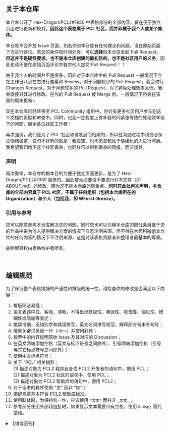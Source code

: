 ## 关于本仓库

本仓库公开了 Hex-Dragon/PCL2#1930 中表格部分的全部内容，旨在便于独立页面进行更新和校对。**因此这个表格属于 PCL 社区，而并非属于我个人或某个集体。**

本仓库不会开放 Issue 页面，如若你对本仓库有任何建议和问题，请在原始页面下方进行评论。若您的条件和时间允许，可以**选择**向本仓库发起 Pull Request。**但这并不是硬性要求，也不是本仓库创建的最初目的，也不是社区用户的义务**，因此也请不要在原始页面评论中要求他人提交 Pull Request！！

由于我个人的时间并不是很多，因此对于本仓库中的 Pull Request 一般情况下会在工作日八点左右进行查看和 Review。对于问题较少的 Pull Request，我会进行 Changes Request，对于问题较多的 Pull Request，为了避免处理效率太低，我会直接对其进行修改。在你的 Pull Request 被 Merge 后，一般情况下将会在该周的周末更新~

现在本仓库已经转移至 PCL Community 组织中，将会有更多社区用户参与到这个文档的贡献和审查中。同时，也会一定程度上弥补我时间紧张导致的处理效率低下的问题，谢谢各位社区工作者！

再次强调，我们是为了 PCL 社区和谐发展而相聚的，所以在沟通过程中请务必保证情绪稳定，说句不好听的就是：我没空、也不愿意和处于情绪化的人进行沟通。我希望我们给予这个社区善良，也同样可以得到善良的回报，而非谩骂。

### 声明

再次重申，本仓库的根本目的为便于独立页面更新，是为了 Hex-Dragon/PCL2#1930 服务的。因此若无必要请不要进行对本文件（即 ABOUT.md）的修改，因为这不是本仓库的侧重点。**同时在此处再次声明，本仓库的全部内容属于 PCL 社区，不属于任何组织（包括本仓库所在的 Organization）和个人（包括我，即 WForst-Breeze）。**

### 引用与参考

您可以随意参考本仓库解决您的问题，同时您也可以引用本仓库的部分条目置于您的作品中来为他人提供解决方案的情况下自愿注明来源，但不得在大面积搬运本仓库的任何内容的情况下不注明来源，这是对该表格贡献者和整理者最基本的尊重。

最终解释权由表格维护者所有。

<br>

## 编辑规范

为了保证整个表格措辞的严谨性和排版的统一性，请检查你的修改是否满足以下内容：
1. 排版简洁易懂；
2. 语言表述中立、客观、清晰，不得出现歧视性、嘲讽性、攻击性、偏见性、模糊性或隐喻等表述；
3. 措辞准确，无错别字和错误拼写，英文名词拼写规范，解释部分句末有句号；
4. 搜索关键词另起一行（`<br>`）并使用斜体；
5. 投票中的内容标明原始 Issue 及其对应的 Discussion；
6. 在英文两端添加空格（英文与标点符号之间除外）、引号两端添加空格（引号与其它标点符号之间除外）；
7. 使用中文标点符号；
8. 关于 “PCL” 相关措辞：  
(1) 描述对象为 PCL2 程序自身或 PCL2 开发者的语句中，使用 PCL；  
(2) 描述对象为 PCL2 社区的语句中，使用 PCL；  
(3) 描述对象为 PCL2 帮助库的语句中，使用 PCL2；  
9. 对于读者的称呼使用 “您” 而非 “你”；
10. 措辞规范基本符合 [PCL2 帮助库标准](https://github.com/LTCatt/PCL2Help/blob/master/%E5%B8%AE%E5%8A%A9/%E6%8F%90%E4%BA%A4%E5%B8%AE%E5%8A%A9%20-%20%E7%BC%96%E5%86%99%E8%A7%84%E8%8C%83.xaml#L35)。
11. 使用斜体时，为保持统一性，应该使用 `*文本*` 而并非 `_文本_`；
12. 参考部分使用外部超链接时，如果显示文本需要带有空格，使用 `&nbsp;` 替代空格。

<details>
<summary>【错误范例】</summary>

- ❌ 要是还是登陆不上去，那你就去用***七根木棍***吧，***要是这都不会，建议你还是别玩了***。
  - *语言表述极不客观，且使用了易使得不知情读者困惑的比喻，并在最后使用了极具攻击性的表述，态度恶劣。*
- ❌ 支持下载***Corseforge***上的地图，语言问题不会制作
  - *拼写错误且大小写不规范；句末未添加句号；英文两端未添加空。*
- ❌ ***PCL2***的底层界面框架 ***(WPF)*** 无法跨系统，要兼容其他系统无异于完全重做，不会制作。
  - *此处描述对象为 PCL2 程序自身，应使用 PCL；括号使用了英文括号。*
- ❌ 加群请在爱发电回复“加群”，更新密钥在爱发电获取请回复 “‘更新’ +识别码” 。
  - *首个引号左侧未添加空格，另一个引号错误地在其与句号的连接处添加了空格。*

</details>
